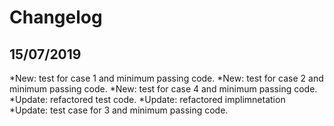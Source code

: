 ﻿# Changelog

15/07/2019
----------
*New: test for case 1 and minimum passing code.
*New: test for case 2 and minimum passing code.
*New: test for case 4 and minimum passing code.
*Update: refactored test code.
*Update: refactored implimnetation
*Update: test case for 3 and minimum passing code.
